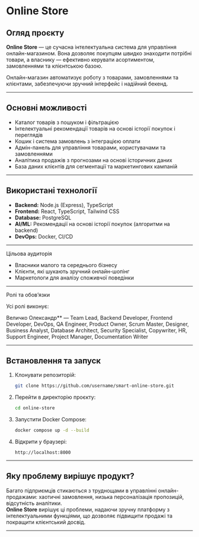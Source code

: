 # Online Store

## Огляд проєкту

**Online Store** — це сучасна інтелектуальна система для управління онлайн-магазином. Вона дозволяє покупцям швидко знаходити потрібні товари, а власнику — ефективно керувати асортиментом, замовленнями та клієнтською базою.

Онлайн-магазин автоматизує роботу з товарами, замовленнями та клієнтами, забезпечуючи зручний інтерфейс і надійний бекенд.

---

## Основні можливості

- Каталог товарів з пошуком і фільтрацією
- Інтелектуальні рекомендації товарів на основі історії покупок і переглядів
- Кошик і система замовлень з інтеграцією оплати
- Адмін-панель для управління товарами, користувачами та замовленнями
- Аналітика продажів з прогнозами на основі історичних даних
- База даних клієнтів для сегментації та маркетингових кампаній

---

## Використані технології

- **Backend:** Node.js (Express), TypeScript
- **Frontend:** React, TypeScript, Tailwind CSS
- **Database:** PostgreSQL
- **AI/ML:** Рекомендації на основі історії покупок (алгоритми на backend)
- **DevOps:** Docker, CI/CD

---

Цільова аудиторія

- Власники малого та середнього бізнесу
- Клієнти, які шукають зручний онлайн-шопінг
- Маркетологи для аналізу споживчої поведінки

---

Ролі та обов’язки

Усі ролі виконує:

Величко Олександр** — Team Lead, Backend Developer, Frontend Developer, DevOps, QA Engineer, Product Owner, Scrum Master, Designer, Business Analyst, Database Architect, Security Specialist, Copywriter, HR, Support Engineer, Project Manager, Documentation Writer

---

## Встановлення та запуск

1. Клонувати репозиторій:
   ```bash
   git clone https://github.com/username/smart-online-store.git
   ```
2. Перейти в директорію проєкту:
   ```bash
   cd online-store
   ```
3. Запустити Docker Compose:
   ```bash
   docker compose up -d --build
   ```
4. Відкрити у браузері:
   ```
   http://localhost:8000
   ```

---

## Яку проблему вирішує продукт?

Багато підприємців стикаються з труднощами в управлінні онлайн-продажами: хаотичні замовлення, низька персоналізація пропозицій, відсутність аналітики.  
**Online Store** вирішує ці проблеми, надаючи зручну платформу з інтелектуальними функціями, що дозволяє підвищити продажі та покращити клієнтський досвід.

---

